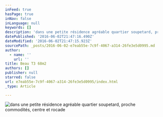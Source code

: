 ```yaml
---
inFeed: true
hasPage: true
inNav: false
inLanguage: null
keywords: []
description: 'dans une petite résidence agréable quartier soupetard, proche commodités, centre et rocade'
datePublished: '2016-06-02T21:47:16.490Z'
dateModified: '2016-06-02T21:47:15.923Z'
sourcePath: _posts/2016-06-02-e7eab55e-7c9f-4067-a314-26fe3e5d0995.md
author:
  - name: ''
    url: ''
title: Beau T3 68m2
authors: []
publisher: null
starred: false
url: e7eab55e-7c9f-4067-a314-26fe3e5d0995/index.html
_type: Article

---
```

![dans une petite résidence agréable quartier soupetard, proche commodités, centre et rocade](https://the-grid-user-content.s3-us-west-2.amazonaws.com/c43259fc-af83-43ba-9f77-691f1dbec092.jpg)